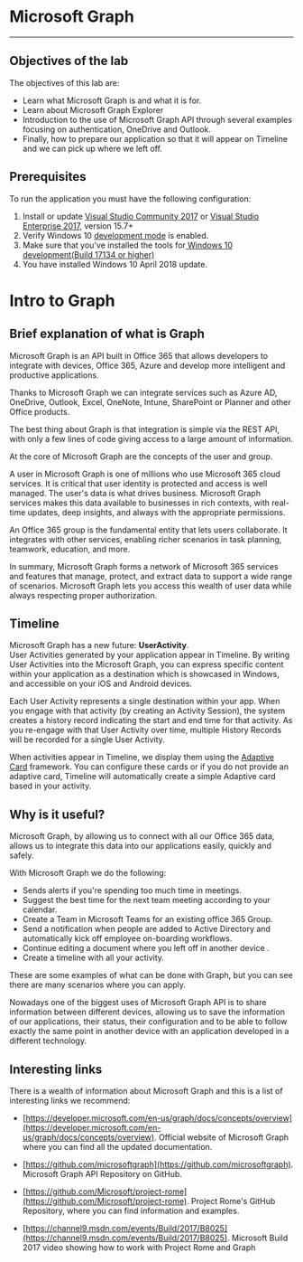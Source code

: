 # Microsoft Graph

----------

## Objectives of the lab

The objectives of this lab are:

- Learn what Microsoft Graph is and what it is for.
- Learn about Microsoft Graph Explorer
- Introduction to the use of Microsoft Graph API through several examples focusing on authentication, OneDrive and Outlook.
- Finally, how to prepare our application so that it will appear on Timeline and we can pick up where we left off.

## Prerequisites

To run the application you must have the following configuration:

1. Install or update [Visual Studio Community 2017](https://www.visualstudio.com/vs/) or [Visual Studio Enterprise 2017](https://www.visualstudio.com/vs/), version 15.7+
2. Verify Windows 10 [development mode](https://docs.microsoft.com/windows/uwp/get-started/enable-your-device-for-development#accessing-settings-for-developers) is enabled.
3. Make sure that you've installed the tools for[ Windows 10 development(Build 17134 or higher)](https://developer.microsoft.com/windows/downloads)
4. You have installed Windows 10 April 2018 update.

# Intro to Graph

## Brief explanation of what is Graph

Microsoft Graph is an API built in Office 365 that allows developers to integrate with devices, Office 365, Azure and develop more intelligent and productive applications.

Thanks to Microsoft Graph we can integrate services such as Azure AD, OneDrive, Outlook, Excel, OneNote, Intune, SharePoint or Planner and other Office products.
  
The best thing about Graph is that integration is simple via the REST API, with only a few lines of code giving access to a large amount of information.  

At the core of Microsoft Graph are the concepts of the user and group.

A user in Microsoft Graph is one of millions who use Microsoft 365 cloud services. It is critical that user identity is protected and access is well managed. The user's data is what drives business. Microsoft Graph services makes this data available to businesses in rich contexts, with real-time updates, deep insights, and always with the appropriate permissions.

An Office 365 group is the fundamental entity that lets users collaborate. It integrates with other services, enabling richer scenarios in task planning, teamwork, education, and more.

In summary, Microsoft Graph forms a network of Microsoft 365 services and features that manage, protect, and extract data to support a wide range of scenarios. Microsoft Graph lets you access this wealth of user data while always respecting proper authorization.


## Timeline

Microsoft Graph has a new future: **UserActivity**.  
User Activities generated by your application appear in Timeline. By writing User Activities into the Microsoft Graph, you can express specific content within your application as a destination which is showcased in Windows, and accessible on your iOS and Android devices.

Each User Activity represents a single destination within your app. When you engage with that activity (by creating an Activity Session), the system creates a history record indicating the start and end time for that activity. As you re-engage with that User Activity over time, multiple History Records will be recorded for a single User Activity.

When activities appear in Timeline, we display them using the [Adaptive Card](http://adaptivecards.io/) framework. You can configure these cards or if you do not provide an adaptive card, Timeline will automatically create a simple Adaptive card based in your activity. 

## Why is it useful?

Microsoft Graph, by allowing us to connect with all our Office 365 data, allows us to integrate this data into our applications easily, quickly and safely.

With Microsoft Graph we do the following:

 - Sends alerts if you're spending too much time in meetings.
 - Suggest the best time for the next team meeting according to your calendar.
 - Create a Team in Microsoft Teams for an existing office 365 Group.
 - Send a notification when people are added to Active Directory and automatically kick off employee on-boarding workflows.
 - Continue editing a document where you left off in another device .
 - Create a timeline with all your activity. 
   
These are some examples of what can be done with Graph, but you can see there are many scenarios where you can apply.

Nowadays one of the biggest uses of Microsoft Graph API is to share information between different devices, allowing us to save the information of our applications, their status, their configuration and to be able to follow exactly the same point in another device with an application developed in a different technology.

## Interesting links

There is a wealth of information about Microsoft Graph and this is a list of interesting links we recommend:

- [https://developer.microsoft.com/en-us/graph/docs/concepts/overview](https://developer.microsoft.com/en-us/graph/docs/concepts/overview). Official website of Microsoft Graph where you can find all the updated documentation.

- [https://github.com/microsoftgraph](https://github.com/microsoftgraph). Microsoft Graph API Repository on GitHub. 

- [https://github.com/Microsoft/project-rome](https://github.com/Microsoft/project-rome). Project Rome's GitHub Repository, where you can find information and examples.

- [https://channel9.msdn.com/events/Build/2017/B8025](https://channel9.msdn.com/events/Build/2017/B8025). Microsoft Build 2017 video showing how to work with Project Rome and Graph